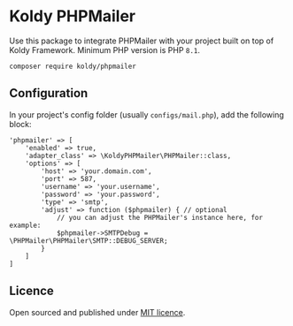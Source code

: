 # Koldy PHPMailer

Use this package to integrate PHPMailer with your project built on top of Koldy Framework. Minimum PHP version is PHP `8.1`.

```shell
composer require koldy/phpmailer
```

## Configuration

In your project's config folder (usually `configs/mail.php`), add the following block:

```phpt
'phpmailer' => [
    'enabled' => true,
    'adapter_class' => \KoldyPHPMailer\PHPMailer::class,
    'options' => [
        'host' => 'your.domain.com',
        'port' => 587,
        'username' => 'your.username',
        'password' => 'your.password',
        'type' => 'smtp',
        'adjust' => function ($phpmailer) { // optional
            // you can adjust the PHPMailer's instance here, for example:
            $phpmailer->SMTPDebug = \PHPMailer\PHPMailer\SMTP::DEBUG_SERVER;
        }
    ]
]
```

## Licence

Open sourced and published under [MIT licence](http://opensource.org/licenses/MIT).
